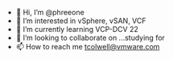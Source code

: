 - 👋 Hi, I’m @phreeone
- 👀 I’m interested in vSphere, vSAN, VCF
- 🌱 I’m currently learning VCP-DCV 22
- 💞️ I’m looking to collaborate on ...studying for 
- 📫 How to reach me tcolwell@vmware.com

<!---
phreeone/phreeone is a ✨ special ✨ repository because its `README.md` (this file) appears on your GitHub profile.
You can click the Preview link to take a look at your changes.
--->
